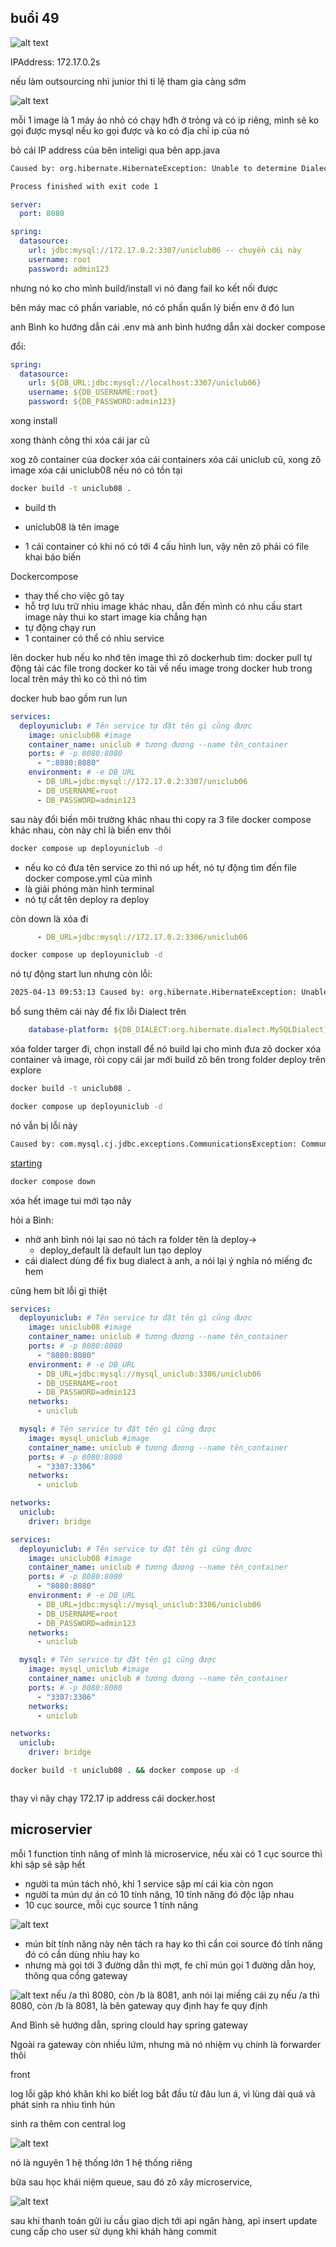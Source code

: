 ## buổi 49

![alt text](image.png)

IPAddress: 172.17.0.2s

nếu làm outsourcing nhì junior thì tỉ lệ tham gia càng sớm

![alt text](image-1.png)

mỗi 1 image là 1 máy ảo nhỏ có chạy hđh ở trỏng và có ip riêng, mình sẽ ko gọi được mysql nếu ko gọi được và ko có địa chỉ ip của nó

bỏ cái IP address của bên inteligi qua bên app.java

```sh
Caused by: org.hibernate.HibernateException: Unable to determine Dialect without JDBC metadata (please set 'jakarta.persistence.jdbc.url' for common cases or 'hibernate.dialect' when a custom Dialect implementation must be provided)

Process finished with exit code 1
```


```yaml
server:
  port: 8080

spring:
  datasource:
    url: jdbc:mysql://172.17.0.2:3307/uniclub06 -- chuyển cái này
    username: root
    password: admin123
```

nhưng nó ko cho mình build/install vì nó đang fail ko kết nối được

bên máy mac có phần variable, nó có phần quẩn lý biến env ở đó lun

anh Bình ko hướng dẫn cái .env mà anh bình hướng dẫn xài docker compose

đổi:
```yaml
spring:
  datasource:
    url: ${DB_URL:jdbc:mysql://localhost:3307/uniclub06}
    username: ${DB_USERNAME:root}
    password: ${DB_PASSWORD:admin123}
```

xong install

xong thành công thì xóa cái jar cũ

xog zô container của docker xóa cái containers xóa cái uniclub cũ, xong zô image xóa cái uniclub08 nếu nó có tồn tại

```sh
docker build -t uniclub08 .
```
- build th
- uniclub08 là tên image

- 1 cái container có khi nó có tới 4 cấu hình lun, vậy nên zô phải có file khai báo biến

Dockercompose
- thay thế cho việc gõ tay
- hỗ trợ lưu trữ nhìu image khác nhau, dẫn đến mình có nhu cầu start image này thui ko start image kia chẳng hạn
- tự động chạy run
- 1 container có thể có nhìu service

lên docker hub nếu ko nhớ tên image thì zô dockerhub tìm: docker pull tự động tải các file trong docker ko tải về
nếu image trong docker hub trong local trên máy thì ko có thì nó tìm

docker hub bao gồm run lun

```yml
services:
  deployuniclub: # Tên service tự đặt tên gì cũng được
    image: uniclub08 #image
    container_name: uniclub # tương đương --name tên_container
    ports: # -p 8080:8080
      - ":8080:8080"
    environment: # -e DB_URL
      - DB_URL=jdbc:mysql://172.17.0.2:3307/uniclub06
      - DB_USERNAME=root
      - DB_PASSWORD=admin123
```
sau này đổi biến môi trường khác nhau thì copy ra 3 file docker compose khác nhau, còn này chỉ là biến env thôi

```sh
docker compose up deployuniclub -d
```

- nếu ko có đưa tên service zo thì nó up hết, nó tự động tìm đến file docker compose.yml của mình
- là giải phóng màn hình terminal
- nó tự cắt tên deploy ra  deploy

còn down là xóa đi
```yml
      - DB_URL=jdbc:mysql://172.17.0.2:3306/uniclub06
```
```sh
docker compose up deployuniclub -d
```
nó tự động start lun nhưng còn lỗi:
```sh
2025-04-13 09:53:13 Caused by: org.hibernate.HibernateException: Unable to determine Dialect without JDBC metadata (please set 'jakarta.persistence.jdbc.url' for common cases or 'hibernate.dialect' when a custom Dialect implementation must be provided)
```
bổ sung thêm cái này để fix lỗi Dialect trên
```yml
    database-platform: ${DB_DIALECT:org.hibernate.dialect.MySQLDialect}
```
xóa folder targer đi, chọn install để nó build lại cho mình
đưa zô docker xóa container và image, ròi copy cái jar mới build zô bên trong folder deploy trên explore

```sh
docker build -t uniclub08 .
```

```sh
docker compose up deployuniclub -d
```
nó vẫn bị lỗi này
```sh
Caused by: com.mysql.cj.jdbc.exceptions.CommunicationsException: Communications link failure
```

[starting](https://docs.jboss.org/hibernate/orm/6.0/migration-guide/migration-guide.html?fbclid=IwZXh0bgNhZW0CMTEAAR7v8Z6sL3ylbIDbiV7Tg0ExsyOWZZWjIBigrjicbLltcD_kFARYifLv4i-z_Q_aem_AxLiw6LfpYI-WViZD3WFuw#_dialects)

```sh
docker compose down
```
xóa hết image tui mới tạo nãy

hỏi a Bình:
- nhờ anh bình nói lại sao nó tách ra folder tên là deploy->
  - deploy_default là default lun tạo deploy
- cái dialect dùng để fix bug dialect à anh, a nói lại ý nghĩa nó miếng đc hem

cũng hem bít lỗi gì thiệt

```yml
services:
  deployuniclub: # Tên service tự đặt tên gì cũng được
    image: uniclub08 #image
    container_name: uniclub # tương đương --name tên_container
    ports: # -p 8080:8080
      - "8080:8080"
    environment: # -e DB_URL
      - DB_URL=jdbc:mysql://mysql_uniclub:3306/uniclub06
      - DB_USERNAME=root
      - DB_PASSWORD=admin123
    networks:
      - uniclub

  mysql: # Tên service tự đặt tên gì cũng được
    image: mysql_uniclub #image
    container_name: uniclub # tương đương --name tên_container
    ports: # -p 8080:8080
      - "3307:3306"
    networks:
      - uniclub

networks:
  uniclub:
    driver: bridge
```


```yml
services:
  deployuniclub: # Tên service tự đặt tên gì cũng được
    image: uniclub08 #image
    container_name: uniclub # tương đương --name tên_container
    ports: # -p 8080:8080
      - "8080:8080"
    environment: # -e DB_URL
      - DB_URL=jdbc:mysql://mysql_uniclub:3306/uniclub06
      - DB_USERNAME=root
      - DB_PASSWORD=admin123
    networks:
      - uniclub

  mysql: # Tên service tự đặt tên gì cũng được
    image: mysql_uniclub #image
    container_name: uniclub # tương đương --name tên_container
    ports: # -p 8080:8080
      - "3307:3306"
    networks:
      - uniclub

networks:
  uniclub:
    driver: bridge
```

```sh
docker build -t uniclub08 . && docker compose up -d
```

```sh

```

thay vì nãy chạy 172.17 ip address cái docker.host

## microservier

mỗi 1 function tính năng of mình là microservice, nếu xài có 1 cục source thì khi sập sẽ sập hết
- người ta mún tách nhỏ, khi 1 service sập mí cái kia còn ngon
- người ta mún dự án có 10 tính năng, 10 tính năng đó độc lập nhau
- 10 cục source, mỗi cục source 1 tính năng

![alt text](image-2.png)
- mún bít tính năng này nên tách ra hay ko thì cần coi source đó tính năng đó có cần dùng nhìu hay ko
- nhưng mà gọi tới 3 đường dẫn thì mợt, fe chỉ mún gọi 1 đường dẫn hoy, thông qua cổng gateway

![alt text](image-3.png)
nếu /a thì 8080, còn /b là 8081, 
anh nói lại miếng cái zụ nếu /a thì 8080, còn /b là 8081, là bên gateway quy định hay fe quy định

And Bình sẽ hướng dẫn, spring clould hay spring gateway

Ngoài ra gateway còn nhiều lứm, nhưng mà nó nhiệm vụ chính là forwarder thôi

front 

log lỗi gặp khó khăn khi ko biết log bắt đầu từ đâu lun á, vì lùng dài quá và phát sinh ra nhìu tình hún

sinh ra thêm con central log

![alt text](image-4.png)

nó là nguyên 1 hệ thống lớn 1 hệ thống riêng 

bữa sau học khái niệm queue, sau đó zô xây microservice, 


![alt text](image-5.png)

sau khi thanh toán gửi iu cầu giao dịch tới api ngân hàng, api insert update cung cấp cho user sử dụng khi kháh hàng commit 